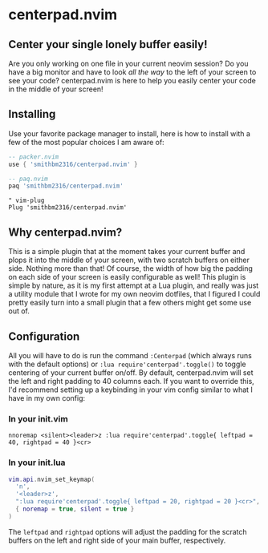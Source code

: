# centerpad.nvim

## Center your single lonely buffer easily!

Are you only working on one file in your current neovim session? Do you have a big monitor and have to look *all the way* to the left of your screen to see your code? centerpad.nvim is here to help you easily center your code in the middle of your screen!

## Installing

Use your favorite package manager to install, here is how to install with a few of the most popular choices I am aware of:

```lua
-- packer.nvim
use { 'smithbm2316/centerpad.nvim' }
```

```lua
-- paq.nvim
paq 'smithbm2316/centerpad.nvim'
```

```vim
" vim-plug
Plug 'smithbm2316/centerpad.nvim'
```

## Why centerpad.nvim?

This is a simple plugin that at the moment takes your current buffer and plops it into the middle of your screen, with two scratch buffers on either side. Nothing more than that! Of course, the width of how big the padding on each side of your screen is easily configurable as well! This plugin is simple by nature, as it is my first attempt at a Lua plugin, and really was just a utility module that I wrote for my own neovim dotfiles, that I figured I could pretty easily turn into a small plugin that a few others might get some use out of.

## Configuration

All you will have to do is run the command `:Centerpad` (which always runs with the default options) or `:lua require'centerpad'.toggle()` to toggle centering of your current buffer on/off. By default, centerpad.nvim will set the left and right padding to 40 columns each. If you want to override this, I'd recommend setting up a keybinding in your vim config similar to what I have in my own config:

### In your init.vim
```vim
nnoremap <silent><leader>z :lua require'centerpad'.toggle{ leftpad = 40, rightpad = 40 }<cr>
```

### In your init.lua
```lua
vim.api.nvim_set_keymap(
  'n',
  '<leader>z',
  ":lua require'centerpad'.toggle{ leftpad = 20, rightpad = 20 }<cr>",
  { noremap = true, silent = true }
)
```

The `leftpad` and `rightpad` options will adjust the padding for the scratch buffers on the left and right side of your main buffer, respectively.
